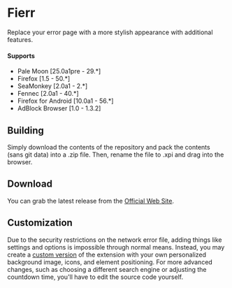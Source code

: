 # Fierr
Replace your error page with a more stylish appearance with additional features.

#### Supports
 * Pale Moon [25.0a1pre - 29.*]
 * Firefox [1.5 - 50.*]
 * SeaMonkey [2.0a1 - 2.*]
 * Fennec [2.0a1 - 40.*]
 * Firefox for Android [10.0a1 - 56.*]
 * AdBlock Browser [1.0 - 1.3.2]

## Building
Simply download the contents of the repository and pack the contents (sans git data) into a .zip file. Then, rename the file to .xpi and drag into the browser.

## Download
You can grab the latest release from the [Official Web Site](//realityripple.com/Software/Mozilla-Extensions/Fierr/).

## Customization
Due to the security restrictions on the network error file, adding things like settings and options is impossible through normal means. Instead, you may create a [custom version](//realityripple.com/Software/Mozilla-Extensions/Fierr/customized.php) of the extension with your own personalized background image, icons, and element positioning. For more advanced changes, such as choosing a different search engine or adjusting the countdown time, you'll have to edit the source code yourself.
